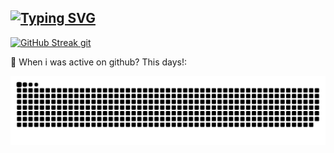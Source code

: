 ## <a href="https://git.io/typing-svg"><img src="https://readme-typing-svg.demolab.com?font=Bungee+Tint&size=30&pause=1000&color=F71D1D&width=435&lines=Trn64x+Github+Page" alt="Typing SVG" /></a>
<a href="https://git.io/streak-stats"><img src="https://github-readme-streak-stats-eight.vercel.app/?user=trn64x&theme=git-dark" alt="GitHub Streak git" /></a>
<p>🐍 When i was active on github? This days!:</p>
<img src="https://raw.githubusercontent.com/trn64x/trn64x/refs/heads/output/github-contribution-grid-snake-dark.svg">

